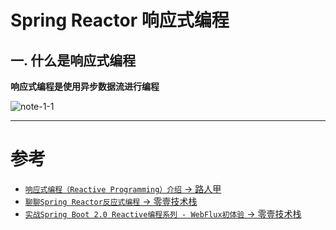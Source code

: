 # Spring Reactor 响应式编程

## 一. 什么是响应式编程
**响应式编程是使用异步数据流进行编程**



![note-1-1](https://s2.ax1x.com/2020/01/07/lcG6G4.png)

---
# 参考
- [`响应式编程（Reactive Programming）介绍` -> 路人甲](https://zhuanlan.zhihu.com/p/27678951)
- [`聊聊Spring Reactor反应式编程` -> 零壹技术栈](https://zhuanlan.zhihu.com/p/27678951)
- [`实战Spring Boot 2.0 Reactive编程系列 - WebFlux初体验` -> 零壹技术栈](https://zhuanlan.zhihu.com/p/27678951)
<comment-comment/>